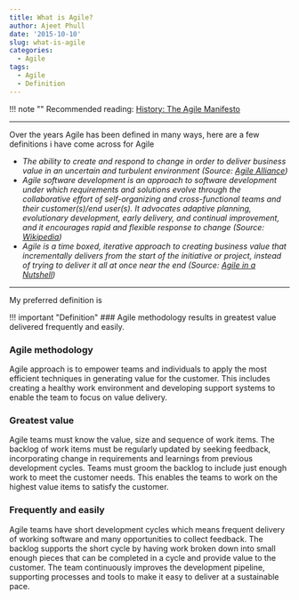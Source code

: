 ```yaml
---
title: What is Agile?
author: Ajeet Phull
date: '2015-10-10'
slug: what-is-agile
categories:
  - Agile
tags:
  - Agile
  - Definition
---
```


!!! note ""
    Recommended reading: [History: The Agile Manifesto](https://agilemanifesto.org/history.html)

---

Over the years Agile has been defined in many ways, here are a few definitions i have come across for Agile

- *The ability to create and respond to change in order to deliver business value in an uncertain and turbulent environment (Source: [Agile Alliance](https://www.agilealliance.org/agile101/))*
- *Agile software development is an approach to software development under which requirements and solutions evolve through the collaborative effort of self-organizing and cross-functional teams and their customer(s)/end user(s). It advocates adaptive planning, evolutionary development, early delivery, and continual improvement, and it encourages rapid and flexible response to change (Source: [Wikipedia](https://en.wikipedia.org/wiki/Agile_software_development))*
- *Agile is a time boxed, iterative approach to creating business value that incrementally delivers from the start of the initiative or project, instead of trying to deliver it all at once near the end (Source: [Agile in a Nutshell](http://www.agilenutshell.com/))*

---

My preferred definition is

!!! important "Definition"
    ### Agile methodology results in greatest value delivered frequently and easily.

### Agile methodology

Agile approach is to empower teams and individuals to apply the most efficient techniques in generating value for the customer. This includes creating a healthy work environment and developing support systems to enable the team to focus on value delivery.

### Greatest value

Agile teams must know the value, size and sequence of work items. The backlog of work items must be regularly updated by seeking feedback, incorporating change in requirements and learnings from previous development cycles. Teams must groom the backlog to include just enough work to meet the customer needs. This enables the teams to work on the highest value items to satisfy the customer.

### Frequently and easily

Agile teams have short development cycles which means frequent delivery of working software and many opportunities to collect feedback. The backlog supports the short cycle by having work broken down into small enough pieces that can be completed in a cycle and provide value to the customer. The team continuously improves the development pipeline, supporting processes and tools to make it easy to deliver at a sustainable pace.